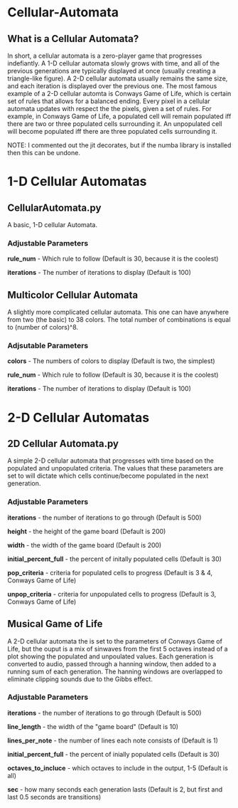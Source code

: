 # Cellular-Automata
## What is a Cellular Automata?
In short, a cellular automata is a zero-player game that progresses indefiantly. A 1-D cellular automata slowly grows with time, and all of the previous generations are typically displayed at once (usually creating a triangle-like figure). A 2-D cellular automata usually remains the same size, and each iteration is displayed over the previous one. The most famous example of a 2-D cellular automta is Conways Game of Life, which is certain set of rules that allows for a balanced ending. Every pixel in a cellular automata updates with respect the the pixels, given a set of rules. For example, in Conways Game of Life, a populated cell will remain populated iff there are two or three populated cells surrounding it. An unpopulated cell will become populated iff there are three populated cells surrounding it. 

NOTE: I commented out the jit decorates, but if the numba library is installed then this can be undone.

# 1-D Cellular Automatas
## CellularAutomata.py
A basic, 1-D cellular Automata.
### Adjustable Parameters
**rule_num** - Which rule to follow                     (Default is 30, because it is the coolest)

**iterations** - The number of iterations to display    (Default is 100)

## Multicolor Cellular Automata
A slightly more complicated cellular automata. This one can have anywhere from two (the basic) to 38 colors. The total number of combinations is equal to (number of colors)^8.
### Adjsutable Parameters
**colors** - The numbers of colors to display           (Default is two, the simplest)

**rule_num** - Which rule to follow                     (Default is 30, because it is the coolest)

**iterations** - The number of iterations to display    (Default is 100)

# 2-D Cellular Automatas
 ## 2D Cellular Automata.py
 A simple 2-D cellular automata that progresses with time based on the populated and unpopulated criteria. The values that these parameters are set to will dictate which cells continue/become populated in the next generation.
 ### Adjustable Parameters
 **iterations** - the number of iterations to go through                (Default is 500)
 
 **height** - the height of the game board                              (Default is 200)
 
 **width** - the width of the game board                                (Default is 200)
 
 **initial_percent_full** - the percent of initally populated cells     (Default is 30)
 
 **pop_criteria** - criteria for populated cells to progress            (Default is 3 & 4, Conways Game of Life)
 
 **unpop_criteria** - criteria for unpopulated cells to progress        (Default is 3, Conways Game of Life)
 
 ## Musical Game of Life
 A 2-D cellular automata the is set to the parameters of Conways Game of Life, but the ouput is a mix of sinwaves from the first 5 octaves instead of a plot showing the populated and unpoulated values. Each generation is converted to audio, passed through a hanning window, then added to a running sum of each generation. The hanning windows are overlapped to eliminate clipping sounds due to the Gibbs effect. 
### Adjustable Parameters
 **iterations** - the number of iterations to go through                (Default is 500)
 
**line_length** - the width of the "game board"                         (Default is 10)

**lines_per_note** - the number of lines each note consists of          (Default is 1)

**initial_percent_full** - the percent of inially populated cells       (Default is 30)

**octaves_to_incluce** - which octaves to include in the output, 1-5    (Default is all)

**sec** - how many seconds each generation lasts                        (Default is 2, but first and last 0.5 seconds are transitions)  


















